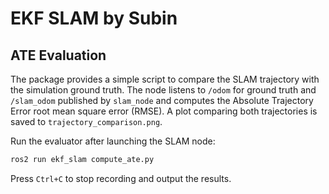 # EKF SLAM by Subin

## ATE Evaluation

The package provides a simple script to compare the SLAM trajectory with the
simulation ground truth. The node listens to `/odom` for ground truth and
`/slam_odom` published by `slam_node` and computes the Absolute Trajectory Error
root mean square error (RMSE). A plot comparing both trajectories is saved to
`trajectory_comparison.png`.

Run the evaluator after launching the SLAM node:

```bash
ros2 run ekf_slam compute_ate.py
```
Press `Ctrl+C` to stop recording and output the results.